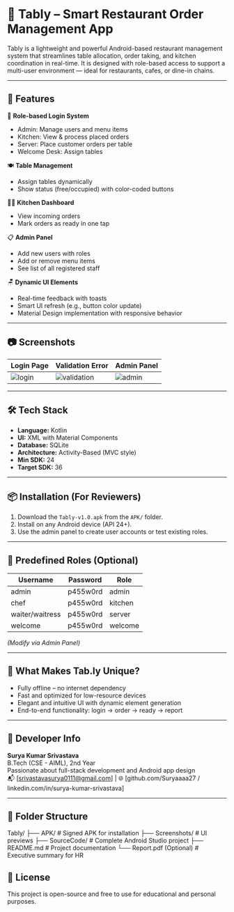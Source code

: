 # 📱 Tably – Smart Restaurant Order Management App

Tably is a lightweight and powerful Android-based restaurant management system that streamlines table allocation, order taking, and kitchen coordination in real-time. It is designed with role-based access to support a multi-user environment — ideal for restaurants, cafes, or dine-in chains.

---

## 🚀 Features

🔐 **Role-based Login System**
- Admin: Manage users and menu items
- Kitchen: View & process placed orders
- Server: Place customer orders per table
- Welcome Desk: Assign tables

🍽 **Table Management**
- Assign tables dynamically
- Show status (free/occupied) with color-coded buttons

🧑‍🍳 **Kitchen Dashboard**
- View incoming orders
- Mark orders as ready in one tap

📋 **Admin Panel**
- Add new users with roles
- Add or remove menu items
- See list of all registered staff

🪑 **Dynamic UI Elements**
- Real-time feedback with toasts
- Smart UI refresh (e.g., button color update)
- Material Design implementation with responsive behavior

---

## 📷 Screenshots

| Login Page | Validation Error | Admin Panel |
|------------|------------------|--------------|
| ![login](screenshots/login_screen.jpg) | ![validation](screenshots/validation_error.jpg) | ![admin](screenshots/admin_panel.jpg) |

---

## 🛠️ Tech Stack

- **Language:** Kotlin
- **UI:** XML with Material Components
- **Database:** SQLite
- **Architecture:** Activity-Based (MVC style)
- **Min SDK:** 24
- **Target SDK:** 36

---

## 📦 Installation (For Reviewers)

1. Download the `Tably-v1.0.apk` from the `APK/` folder.
2. Install on any Android device (API 24+).
3. Use the admin panel to create user accounts or test existing roles.

---

## 🧪 Predefined Roles (Optional)

| Username        | Password | Role     |
|-----------------|----------|----------|
| admin           | p455w0rd | admin    |
| chef            | p455w0rd  | kitchen  |
| waiter/waitress | p455w0rd  | server   |
| welcome         | p455w0rd| welcome  |

*(Modify via Admin Panel)*

---

## 🧠 What Makes Tab.ly Unique?

- Fully offline – no internet dependency
- Fast and optimized for low-resource devices
- Elegant and intuitive UI with dynamic element generation
- End-to-end functionality: login → order → ready → report

---

## 👤 Developer Info

**Surya Kumar Srivastava**  
B.Tech (CSE - AIML), 2nd Year  
Passionate about full-stack development and Android app design  
📬 [srivastavasurya0111@gmail.com] | 🌐 [github.com/Suryaaaa27 / linkedin.com/in/surya-kumar-srivastava]

---

## 📁 Folder Structure

Tably/
├── APK/ # Signed APK for installation
├── Screenshots/ # UI previews
├── SourceCode/ # Complete Android Studio project
├── README.md # Project documentation
└── Report.pdf (Optional) # Executive summary for HR

## 📝 License

This project is open-source and free to use for educational and personal purposes.